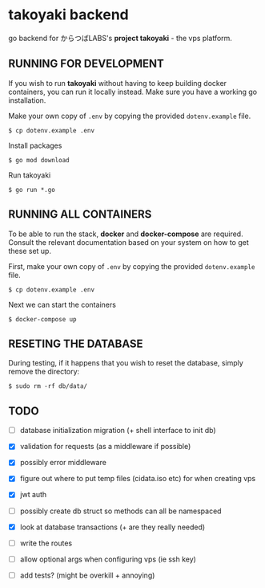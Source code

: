 
# takoyaki backend

go backend for からつばLABS's **project takoyaki** - the vps platform.

## RUNNING FOR DEVELOPMENT

If you wish to run **takoyaki** without having to keep building docker
containers, you can run it locally instead. Make sure you have a working go
installation.

Make your own copy of `.env` by copying the provided `dotenv.example`
file.
```
$ cp dotenv.example .env
```

Install packages
```
$ go mod download
```

Run takoyaki
```
$ go run *.go
```

## RUNNING ALL CONTAINERS

To be able to run the stack, **docker** and **docker-compose** are required.
Consult the relevant documentation based on your system on how to get these set
up.

First, make your own copy of `.env` by copying the provided `dotenv.example`
file.
```
$ cp dotenv.example .env
```

Next we can start the containers
```
$ docker-compose up
```

## RESETING THE DATABASE

During testing, if it happens that you wish to reset the database, simply
remove the directory:
```
$ sudo rm -rf db/data/
```

## TODO

- [ ] database initialization migration (+ shell interface to init db)
- [x] validation for requests (as a middleware if possible)
- [x] possibly error middleware
- [x] figure out where to put temp files (cidata.iso etc) for when creating vps
- [x] jwt auth
- [ ] possibly create db struct so methods can all be namespaced
- [x] look at database transactions (+ are they really needed)
- [ ] write the routes
- [ ] allow optional args when configuring vps (ie ssh key)
- [ ] add tests? (might be overkill + annoying)

